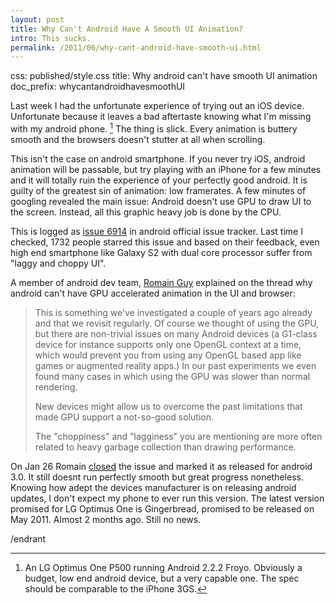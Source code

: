 ```yaml
---
layout: post
title: Why Can't Android Have A Smooth UI Animation?
intro: This sucks.
permalink: /2011/06/why-cant-android-have-smooth-ui.html
---
```

css: published/style.css
title: Why android can't have smooth UI animation
doc_prefix: whycantandroidhavesmoothUI

Last week I had the unfortunate experience of trying out an iOS device. Unfortunate because it leaves a bad aftertaste knowing what I'm missing with my android phone. [^lgp500] The thing is slick. Every animation is buttery smooth and the browsers doesn't stutter at all when scrolling. 

This isn't the case on android smartphone. If you never try iOS, android animation will be passable, but try playing with an iPhone for a few minutes and it will totally ruin the experience of your perfectly good android. It is guilty of the greatest sin of animation: low framerates. A few minutes of googling revealed the main issue: Android doesn't use GPU to draw UI to the screen. Instead, all this graphic heavy job is done by the CPU.

This is logged as [issue 6914] in android official issue tracker. Last time I checked, 1732 people starred this issue and based on their feedback, even high end smartphone like Galaxy S2 with dual core processor suffer from "laggy and choppy UI".

A member of android dev team, [Romain Guy] explained on the thread why android can't have GPU accelerated animation in the UI and browser:

> This is something we've investigated a couple of years ago already and that we revisit regularly. Of course we thought of using the GPU, but there are non-trivial issues on many Android devices (a G1-class device for instance supports only one OpenGL context at a time, which would prevent you from using any OpenGL based app like games or augmented reality apps.) In our past experiments we even found many cases in which using the GPU was slower than normal rendering.
>
>New devices might allow us to overcome the past limitations that made GPU support a not-so-good solution.
>
>The "choppiness" and "lagginess" you are mentioning are more often related to heavy garbage collection than drawing performance.

On Jan 26 Romain [closed] the issue and marked it as released for android 3.0. It still doesnt run perfectly smooth but great progress nonetheless. Knowing how adept the devices manufacturer is on releasing android updates, I don't expect my phone to ever run this version. The latest version promised for LG Optimus One is Gingerbread, promised to be released on May 2011. Almost 2 months ago. Still no news.

/endrant

[issue 6914]: http://code.google.com/p/android/issues/detail?id=6914
[Romain Guy]: http://www.curious-creature.org/
[closed]: http://code.google.com/p/android/issues/detail?id=6914#c197

[^lgp500]: An LG Optimus One P500 running Android 2.2.2 Froyo. Obviously a budget, low end android device, but a very capable one. The spec should be comparable to the iPhone 3GS.
